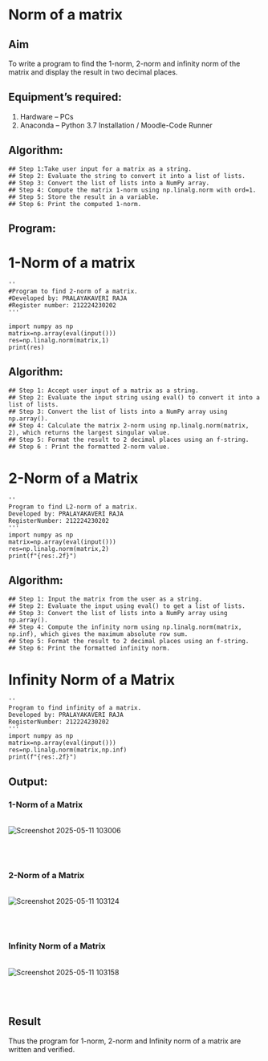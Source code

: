 # Norm of a matrix
## Aim
To write a program to find the 1-norm, 2-norm and infinity norm of the matrix and display the result in two decimal places.
## Equipment’s required:
1.	Hardware – PCs
2.	Anaconda – Python 3.7 Installation / Moodle-Code Runner
## Algorithm:
```
## Step 1:Take user input for a matrix as a string.
## Step 2: Evaluate the string to convert it into a list of lists.
## Step 3: Convert the list of lists into a NumPy array.
## Step 4: Compute the matrix 1-norm using np.linalg.norm with ord=1.
## Step 5: Store the result in a variable.
## Step 6: Print the computed 1-norm.
```
## Program:
# 1-Norm of a matrix
```
''
#Program to find 2-norm of a matrix.
#Developed by: PRALAYAKAVERI RAJA
#Register number: 212224230202
'''

import numpy as np
matrix=np.array(eval(input()))
res=np.linalg.norm(matrix,1)
print(res)

```
## Algorithm:
```
## Step 1: Accept user input of a matrix as a string.
## Step 2: Evaluate the input string using eval() to convert it into a list of lists.
## Step 3: Convert the list of lists into a NumPy array using np.array().
## Step 4: Calculate the matrix 2-norm using np.linalg.norm(matrix, 2), which returns the largest singular value.
## Step 5: Format the result to 2 decimal places using an f-string.
## Step 6 : Print the formatted 2-norm value.
```

# 2-Norm of a Matrix
```
''
Program to find L2-norm of a matrix.
Developed by: PRALAYAKAVERI RAJA
RegisterNumber: 212224230202
'''
import numpy as np
matrix=np.array(eval(input()))
res=np.linalg.norm(matrix,2)
print(f"{res:.2f}")
```
## Algorithm:
```
## Step 1: Input the matrix from the user as a string.
## Step 2: Evaluate the input using eval() to get a list of lists.
## Step 3: Convert the list of lists into a NumPy array using np.array().
## Step 4: Compute the infinity norm using np.linalg.norm(matrix, np.inf), which gives the maximum absolute row sum.
## Step 5: Format the result to 2 decimal places using an f-string.
## Step 6: Print the formatted infinity norm.
```

# Infinity Norm of a Matrix
```
''
Program to find infinity of a matrix.
Developed by: PRALAYAKAVERI RAJA
RegisterNumber: 212224230202
'''
import numpy as np
matrix=np.array(eval(input()))
res=np.linalg.norm(matrix,np.inf)
print(f"{res:.2f}")

```
## Output:
### 1-Norm of a Matrix
<br>![Screenshot 2025-05-11 103006](https://github.com/user-attachments/assets/bdb6afc8-3722-4d24-939c-64f49b5d6b80)

<br>
<br>

### 2-Norm of a Matrix
<br>![Screenshot 2025-05-11 103124](https://github.com/user-attachments/assets/5a8a1555-2820-4b37-aeb5-de25bc09cbc0)

<br>
<br>

### Infinity Norm of a Matrix
<br>![Screenshot 2025-05-11 103158](https://github.com/user-attachments/assets/c04d6423-d216-4f4f-9198-3ee55cc23975)

<br>
<br>

## Result
Thus the program for 1-norm, 2-norm and Infinity norm of a matrix are written and verified.
